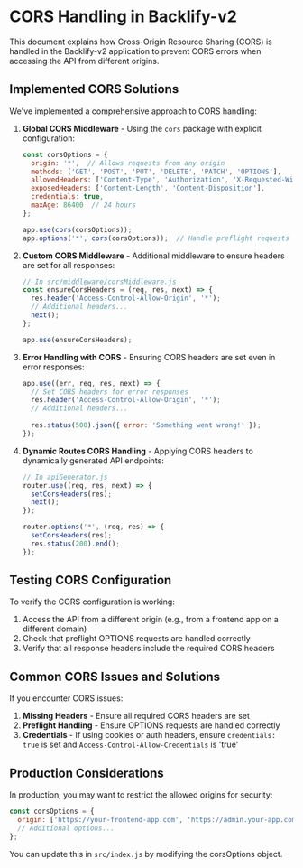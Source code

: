 # CORS Handling in Backlify-v2

This document explains how Cross-Origin Resource Sharing (CORS) is handled in the Backlify-v2 application to prevent CORS errors when accessing the API from different origins.

## Implemented CORS Solutions

We've implemented a comprehensive approach to CORS handling:

1. **Global CORS Middleware** - Using the `cors` package with explicit configuration:
   ```javascript
   const corsOptions = {
     origin: '*',  // Allows requests from any origin
     methods: ['GET', 'POST', 'PUT', 'DELETE', 'PATCH', 'OPTIONS'],
     allowedHeaders: ['Content-Type', 'Authorization', 'X-Requested-With', 'X-User-Id'],
     exposedHeaders: ['Content-Length', 'Content-Disposition'],
     credentials: true,
     maxAge: 86400  // 24 hours
   };
   
   app.use(cors(corsOptions));
   app.options('*', cors(corsOptions));  // Handle preflight requests
   ```

2. **Custom CORS Middleware** - Additional middleware to ensure headers are set for all responses:
   ```javascript
   // In src/middleware/corsMiddleware.js
   const ensureCorsHeaders = (req, res, next) => {
     res.header('Access-Control-Allow-Origin', '*');
     // Additional headers...
     next();
   };
   
   app.use(ensureCorsHeaders);
   ```

3. **Error Handling with CORS** - Ensuring CORS headers are set even in error responses:
   ```javascript
   app.use((err, req, res, next) => {
     // Set CORS headers for error responses
     res.header('Access-Control-Allow-Origin', '*');
     // Additional headers...
     
     res.status(500).json({ error: 'Something went wrong!' });
   });
   ```

4. **Dynamic Routes CORS Handling** - Applying CORS headers to dynamically generated API endpoints:
   ```javascript
   // In apiGenerator.js
   router.use((req, res, next) => {
     setCorsHeaders(res);
     next();
   });
   
   router.options('*', (req, res) => {
     setCorsHeaders(res);
     res.status(200).end();
   });
   ```

## Testing CORS Configuration

To verify the CORS configuration is working:

1. Access the API from a different origin (e.g., from a frontend app on a different domain)
2. Check that preflight OPTIONS requests are handled correctly
3. Verify that all response headers include the required CORS headers

## Common CORS Issues and Solutions

If you encounter CORS issues:

1. **Missing Headers** - Ensure all required CORS headers are set
2. **Preflight Handling** - Ensure OPTIONS requests are handled correctly
3. **Credentials** - If using cookies or auth headers, ensure `credentials: true` is set and `Access-Control-Allow-Credentials` is 'true'

## Production Considerations

In production, you may want to restrict the allowed origins for security:

```javascript
const corsOptions = {
  origin: ['https://your-frontend-app.com', 'https://admin.your-app.com'],
  // Additional options...
};
```

You can update this in `src/index.js` by modifying the corsOptions object. 
